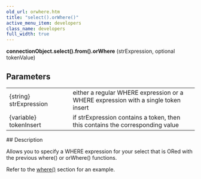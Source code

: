 ```yaml
---
old_url: orwhere.htm
title: "select().orWhere()"
active_menu_item: developers
class_name: developers
full_width: true
---
```



**connectionObject.select().from().orWhere** (strExpression, optional tokenValue)

## Parameters

<table>
<tr>
<td width="181">
{string} strExpression

</td>
<td width="18">
</td>
<td width="681">
either a regular WHERE expression or a WHERE expression with a single token insert

</td>
</tr>
<tr>
<td width="181">
{variable} tokenInsert

</td>
<td width="18">
</td>
<td width="681">
if strExpression contains a token, then this contains the corresponding value

</td>
</tr>
</table>
## Description

Allows you to specify a WHERE expression for your select that is ORed with the previous where() or orWhere() functions.

Refer to the [where()](/developers/documentation/scripting-apis/server-side-api/ssj-object/database/select-handling/select-where) section for an example.

